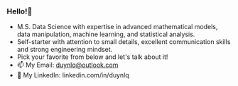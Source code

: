### Hello!👋

- M.S. Data Science with expertise in advanced mathematical models, data manipulation, machine learning, and statistical analysis.
- Self-starter with attention to small details, excellent communication skills and strong engineering mindset.
- Pick your favorite from below and let's talk about it!
- 📫 My Email: duynlq@outlook.com
- 💬 My LinkedIn: linkedin.com/in/duynlq

<!--### My Stats
[![Anurag's GitHub stats-Dark](https://github-readme-stats.vercel.app/api?username=duynlq&show_icons=true&theme=dark#gh-dark-mode-only)](https://github.com/anuraghazra/github-readme-stats#gh-dark-mode-only)
<!--
**duynlq/duynlq** is a ✨ _special_ ✨ repository because its `README.md` (this file) appears on your GitHub profile.

Here are some ideas to get you started:

- 🔭 I’m currently working on ...
- 🌱 I’m currently learning ...
- 👯 I’m looking to collaborate on ...
- 🤔 I’m looking for help with ...
- 💬 Ask me about ...
- 📫 How to reach me: ...
- 😄 Pronouns: ...
- ⚡ Fun fact: ...
-->
